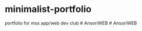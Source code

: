 # minimalist-portfolio
 portfolio for mss app/web dev club
#   A n s o r i W E B  
 #   A n s o r i W E B  
 